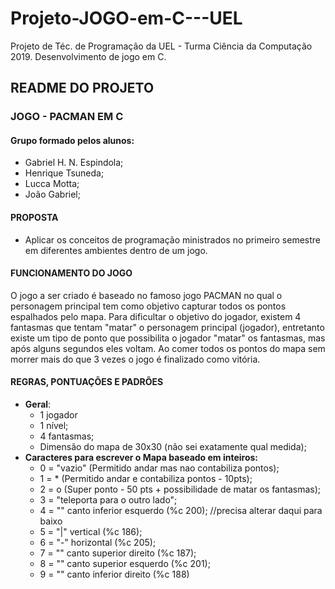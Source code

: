 # Projeto-JOGO-em-C---UEL
Projeto de Téc. de Programação da UEL - Turma Ciência da Computação 2019. Desenvolvimento de jogo em C.


## README DO PROJETO

### JOGO - PACMAN EM C

#### Grupo formado pelos alunos:
- Gabriel H. N. Espindola;
- Henrique Tsuneda;
- Lucca Motta;
- João Gabriel;

#### PROPOSTA
 - Aplicar os conceitos de programação ministrados no primeiro semestre em diferentes ambientes dentro de um jogo.

#### FUNCIONAMENTO DO JOGO
O jogo a ser criado é baseado no famoso jogo PACMAN no qual o personagem principal tem como objetivo capturar todos os pontos
espalhados pelo mapa. Para dificultar o objetivo do jogador, existem 4 fantasmas que tentam "matar" o personagem principal
(jogador), entretanto existe um tipo de ponto que possibilita o jogador "matar" os fantasmas, mas após alguns segundos eles voltam.
Ao comer todos os pontos do mapa sem morrer mais do que 3 vezes o jogo é finalizado como vitória.

#### REGRAS, PONTUAÇÕES E PADRÕES
- **Geral**: 
	- 1 jogador
	- 1 nível;
	- 4 fantasmas;
	- Dimensão do mapa de 30x30 (não sei exatamente qual medida);
- **Caracteres para escrever o Mapa baseado em inteiros:**
	- 0 = "vazio" (Permitido andar mas nao contabiliza pontos);
	- 1 = * (Permitido andar e contabiliza pontos - 10pts); 
	- 2 = o (Super ponto - 50 pts + possibilidade de matar os fantasmas);
	- 3 = "teleporta para o outro lado";
	- 4 = "" canto inferior esquerdo (%c 200); //precisa alterar daqui para baixo
	- 5 = "|" vertical (%c 186);
	- 6 = "-" horizontal (%c 205);
	- 7 = "" canto superior direito (%c 187);
	- 8 = "" canto superior esquerdo (%c 201);
	- 9 = "" canto inferior direito (%c 188)

